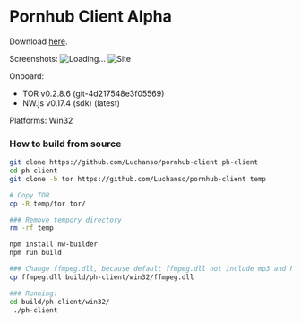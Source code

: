 # Pornhub Client Alpha

Download [here](https://github.com/Luchanso/pornhub-client/releases).

Screenshots:
![Loading...](https://cloud.githubusercontent.com/assets/2098777/18818028/2e434d2c-8377-11e6-9bac-4b0a1d85d8d2.png)
![Site](https://cloud.githubusercontent.com/assets/2098777/18818027/2e41ff4e-8377-11e6-8ee7-eef655e08683.png)

Onboard:
* TOR v0.2.8.6 (git-4d217548e3f05569)
* NW.js v0.17.4 (sdk) (latest)

Platforms: Win32

### How to build from source

```sh
git clone https://github.com/Luchanso/pornhub-client ph-client
cd ph-client
git clone -b tor https://github.com/Luchanso/pornhub-client temp

# Copy TOR
cp -R temp/tor tor/

### Remove tempory directory
rm -rf temp

npm install nw-builder
npm run build

### Change ffmpeg.dll, because default ffmpeg.dll not include mp3 and hc.264 codecs
cp ffmpeg.dll build/ph-client/win32/ffmpeg.dll

### Running:
cd build/ph-client/win32/
 ./ph-client
```
